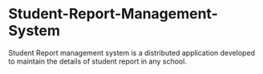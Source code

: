 # Student-Report-Management-System
Student Report management system is a distributed application developed to maintain the details of student report in any school.
